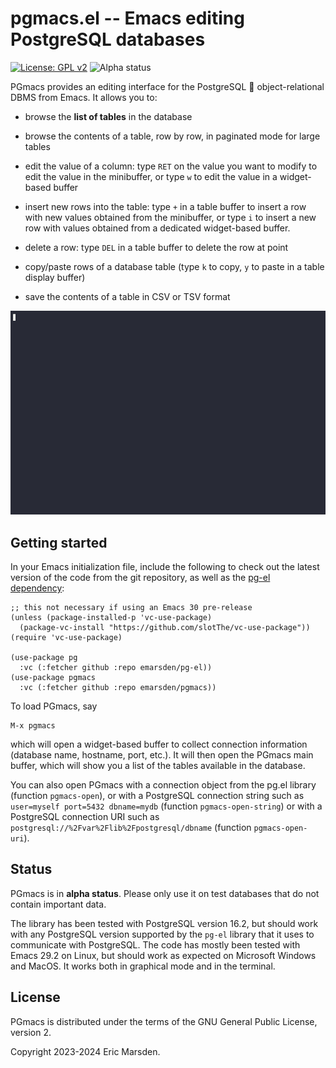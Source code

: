 # pgmacs.el -- Emacs editing PostgreSQL databases

[![License: GPL v2](https://img.shields.io/badge/License-GPL%20v2-blue.svg)](https://www.gnu.org/licenses/old-licenses/gpl-2.0)
![Alpha status](https://img.shields.io/badge/status-alpha-blue)


PGmacs provides an editing interface for the PostgreSQL 🐘 object-relational DBMS from Emacs.
It allows you to:

- browse the **list of tables** in the database

- browse the contents of a table, row by row, in paginated mode for large tables

- edit the value of a column: type `RET` on the value you want to modify to edit the value in the
  minibuffer, or type `w` to edit the value in a widget-based buffer

- insert new rows into the table: type `+` in a table buffer to insert a row with new values
  obtained from the minibuffer, or type `i` to insert a new row with values obtained from a
  dedicated widget-based buffer.

- delete a row: type `DEL` in a table buffer to delete the row at point

- copy/paste rows of a database table (type `k` to copy, `y` to paste in a table display buffer)

- save the contents of a table in CSV or TSV format

![GIF editing](doc/src/img/edit-value.gif)



## Getting started

In your Emacs initialization file, include the following to check out the latest version of the code
from the git repository, as well as the [pg-el dependency](https://github.com/emarsden/pg-el/):

    ;; this not necessary if using an Emacs 30 pre-release
    (unless (package-installed-p 'vc-use-package)
      (package-vc-install "https://github.com/slotThe/vc-use-package"))
    (require 'vc-use-package)

    (use-package pg
      :vc (:fetcher github :repo emarsden/pg-el))
    (use-package pgmacs
      :vc (:fetcher github :repo emarsden/pgmacs))


To load PGmacs, say 

    M-x pgmacs
    
which will open a widget-based buffer to collect connection information (database name, hostname,
port, etc.). It will then open the PGmacs main buffer, which will show you a list of the tables
available in the database.

You can also open PGmacs with a connection object from the pg.el library (function `pgmacs-open`),
or with a PostgreSQL connection string such as `user=myself port=5432 dbname=mydb` (function
`pgmacs-open-string`) or with a PostgreSQL connection URI such as
`postgresql://%2Fvar%2Flib%2Fpostgresql/dbname` (function `pgmacs-open-uri`). 


## Status

PGmacs is in **alpha status**. Please only use it on test databases that do not contain important
data. 

The library has been tested with PostgreSQL version 16.2, but should work with any PostgreSQL
version supported by the `pg-el` library that it uses to communicate with PostgreSQL. The code has
mostly been tested with Emacs 29.2 on Linux, but should work as expected on Microsoft Windows and
MacOS. It works both in graphical mode and in the terminal.


## License

PGmacs is distributed under the terms of the GNU General Public License, version 2.

Copyright 2023-2024 Eric Marsden.


